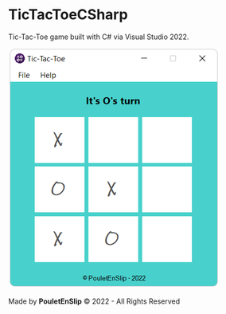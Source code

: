 # TicTacToeCSharp
Tic-Tac-Toe game built with C# via Visual Studio 2022.

![0](https://github.com/PouletEnSlip/TicTacToeCSharp/blob/main/image.png)

Made by **PouletEnSlip** © 2022 - All Rights Reserved
